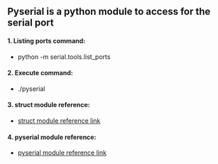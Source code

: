 ## Pyserial is a python module to access for the serial port
#### 1. Listing ports command:
* python -m serial.tools.list_ports
#### 2. Execute command:
* ./pyserial
#### 3. struct module reference:
* [struct module reference link](https://docs.python.org/2/library/struct.html)
#### 4. pyserial module reference:
* [pyserial module reference link](http://pythonhosted.org/pyserial/)
